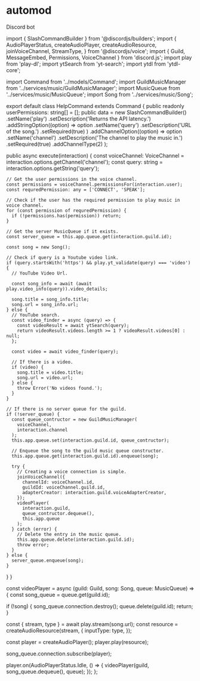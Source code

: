 # automod

Discord bot


import { SlashCommandBuilder } from '@discordjs/builders';
import {
  AudioPlayerStatus,
  createAudioPlayer,
  createAudioResource,
  joinVoiceChannel,
  StreamType,
} from '@discordjs/voice';
import { Guild, MessageEmbed, Permissions, VoiceChannel } from 'discord.js';
import play from 'play-dl';
import ytSearch from 'yt-search';
import ytdl from 'ytdl-core';

import Command from '../models/Command';
import GuildMusicManager from '../services/music/GuildMusicManager';
import MusicQueue from '../services/music/MusicQueue';
import Song from '../services/music/Song';

export default class HelpCommand extends Command {
  public readonly userPermissions: string[] = [];
  public data = new SlashCommandBuilder()
    .setName('play')
    .setDescription('Returns the API latency.')
    .addStringOption((option) =>
      option
        .setName('query')
        .setDescription('URL of the song.')
        .setRequired(true)
    )
    .addChannelOption((option) =>
      option
        .setName('channel')
        .setDescription('The channel to play the music in.')
        .setRequired(true)
        .addChannelType(2)
    );

  public async execute(interaction) {
    const voiceChannel: VoiceChannel =
      interaction.options.getChannel('channel');
    const query: string = interaction.options.getString('query');

    // Get the user permissions in the voice channel.
    const permissions = voiceChannel.permissionsFor(interaction.user);
    const requredPermission: any = ['CONNECT', 'SPEAK'];

    // Check if the user has the required permission to play music in voice channel.
    for (const permission of requredPermission) {
      if (!permissions.has(permission)) return;
    }

    // Get the server MusicQueue if it exists.
    const server_queue = this.app.queue.get(interaction.guild.id);

    const song = new Song();

    // Check if query is a Youtube video link.
    if (query.startsWith('https') && play.yt_validate(query) === 'video') {
      // YouTube Video Url.

      const song_info = await (await play.video_info(query)).video_details;

      song.title = song_info.title;
      song.url = song_info.url;
    } else {
      // YouTube search.
      const video_finder = async (query) => {
        const videoResult = await ytSearch(query);
        return videoResult.videos.length >= 1 ? videoResult.videos[0] : null;
      };

      const video = await video_finder(query);

      // If there is a video.
      if (video) {
        song.title = video.title;
        song.url = video.url;
      } else {
        throw Error('No videos found.');
      }
    }

    // If there is no server queue for the guild.
    if (!server_queue) {
      const queue_contructor = new GuildMusicManager(
        voiceChannel,
        interaction.channel
      );
      this.app.queue.set(interaction.guild.id, queue_contructor);

      // Enqueue the song to the guild music queue constructor.
      this.app.queue.get(interaction.guild.id).enqueue(song);

      try {
        // Creating a voice connection is simple.
        joinVoiceChannel({
          channelId: voiceChannel.id,
          guildId: voiceChannel.guild.id,
          adapterCreator: interaction.guild.voiceAdapterCreator,
        });
        videoPlayer(
          interaction.guild,
          queue_contructor.dequeue(),
          this.app.queue
        );
      } catch (error) {
        // Delete the entry in the music queue.
        this.app.queue.delete(interaction.guild.id);
        throw error;
      }
    } else {
      server_queue.enqueue(song);
    }
  }
}

const videoPlayer = async (guild: Guild, song: Song, queue: MusicQueue) => {
  const song_queue = queue.get(guild.id);

  if (!song) {
    song_queue.connection.destroy();
    queue.delete(guild.id);
    return;
  }

  const { stream, type } = await play.stream(song.url);
  const resource = createAudioResource(stream, {
    inputType: type,
  });

  const player = createAudioPlayer();
  player.play(resource);

  song_queue.connection.subscribe(player);

  player.on(AudioPlayerStatus.Idle, () => {
    videoPlayer(guild, song_queue.dequeue(), queue);
  });
};
